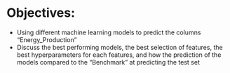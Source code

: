 # Objectives:
- Using different machine learning models to predict the columns “Energy_Production”
- Discuss the best performing models, the best selection of features, the best hyperparameters for each  features, and how the prediction of the models compared to the “Benchmark” at predicting the test set
